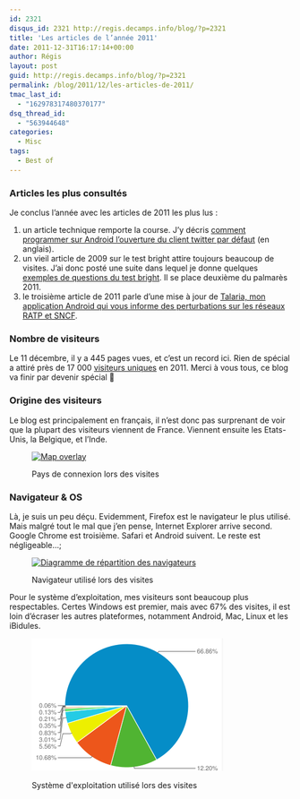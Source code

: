 ```yaml
---
id: 2321
disqus_id: 2321 http://regis.decamps.info/blog/?p=2321
title: 'Les articles de l’année 2011'
date: 2011-12-31T16:17:14+00:00
author: Régis
layout: post
guid: http://regis.decamps.info/blog/?p=2321
permalink: /blog/2011/12/les-articles-de-2011/
tmac_last_id:
  - "162978317480370177"
dsq_thread_id:
  - "563944648"
categories:
  - Misc
tags:
  - Best of
---
```

### Articles les plus consultés

Je conclus l’année avec les articles de 2011 les plus lus :

  1. un article technique remporte la course. J’y décris [comment programmer sur Android l’ouverture du client twitter par défaut](/blog/2011/06/intent-to-open-twitter-client-on-android/index.php "Open twitter client on android") (en anglais).
  2. un vieil article de 2009 sur le test bright attire toujours beaucoup de visites. J’ai donc posté une suite dans lequel je donne quelques [exemples de questions du test bright](http://regis.decamps.info/blog/2011/06/test-bright-quelques-exemples/). Il se place deuxième du palmarès 2011.
  3. le troisième article de 2011 parle d’une mise à jour de [Talaria, mon application Android qui vous informe des perturbations sur les réseaux RATP et SNCF](http://regis.decamps.info/blog/projects/incidents-transports/).

### Nombre de visiteurs

Le 11 décembre, il y a 445 pages vues, et c’est un record ici. Rien de spécial a attiré près de 17 000 [visiteurs uniques](http://support.google.com/googleanalytics/bin/answer.py?hl=en&answer=33087 "Unique visitors counted by Google Analytics") en 2011. Merci à vous tous, ce blog va finir par devenir spécial 🙂 

<!--more-->

### Origine des visiteurs

Le blog est principalement en français, il n’est donc pas surprenant de voir que la plupart des visiteurs viennent de France. Viennent ensuite les Etats-Unis, la Belgique, et l’Inde.<figure id="attachment_2347" style="width: 350px" class="wp-caption alignnone">

<a href="http://regis.decamps.info/blog/2011/12/les-articles-de-2011/location-google-analytics-2012-01-02/" rel="attachment wp-att-2347"><img src="/blog/wp-content/uploads/2011/12/Location-Google-Analytics-2012-01-02-350x203.png" alt="Map overlay" title="Localisation des visiteurs" width="350" height="203" class="size-medium wp-image-2347" srcset="/blog/wp-content/uploads/2011/12/Location-Google-Analytics-2012-01-02-350x203.png 350w, /blog/wp-content/uploads/2011/12/Location-Google-Analytics-2012-01-02.png 689w" sizes="(max-width: 350px) 100vw, 350px" /></a><figcaption class="wp-caption-text">Pays de connexion lors des visites</figcaption></figure> 

### Navigateur & OS

Là, je suis un peu déçu. Evidemment, Firefox est le navigateur le plus utilisé. Mais malgré tout le mal que j’en pense, Internet Explorer arrive second. Google Chrome est troisième. Safari et Android suivent. Le reste est négligeable…;<figure id="attachment_2349" style="width: 350px" class="wp-caption alignnone">

<a href="http://regis.decamps.info/blog/2011/12/les-articles-de-2011/browser-google-analytics-2012-01-02/" rel="attachment wp-att-2349"><img src="/blog/wp-content/uploads/2011/12/Browser-Google-Analytics-2012-01-02-350x243.png" alt="Diagramme de répartition des navigateurs" title="Navigateur" width="350" height="243" class="size-medium wp-image-2349" srcset="/blog/wp-content/uploads/2011/12/Browser-Google-Analytics-2012-01-02-350x243.png 350w, /blog/wp-content/uploads/2011/12/Browser-Google-Analytics-2012-01-02.png 354w" sizes="(max-width: 350px) 100vw, 350px" /></a><figcaption class="wp-caption-text">Navigateur utilisé lors des visites</figcaption></figure> 

Pour le système d’exploitation, mes visiteurs sont beaucoup plus respectables. Certes Windows est premier, mais avec 67% des visites, il est loin d’écraser les autres plateformes, notamment Android, Mac, Linux et les iBidules. <figure id="attachment_2348" style="width: 342px" class="wp-caption alignnone">

<a href="http://regis.decamps.info/blog/2011/12/les-articles-de-2011/os-google-analytics-2012-01-02/" rel="attachment wp-att-2348"><img src="/blog/wp-content/uploads/2011/12/OS-Google-Analytics-2012-01-02.png" alt="Diagramme de répartition par OS" title="OS" width="342" height="237" class="size-full wp-image-2348" /></a><figcaption class="wp-caption-text">Système d'exploitation utilisé lors des visites</figcaption></figure>

